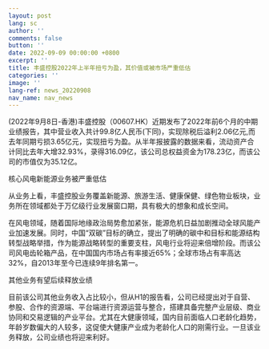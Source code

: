 ```yaml
---
layout: post
lang: sc
author: ''
comments: false
button: ''
date: 2022-09-09 00:00:00 +0800
excerpt: ''
title: 丰盛控股2022年上半年扭亏为盈，其价值或被市场严重低估
categories: ''
image: ''
lang-ref: news_20220908
nav_name: nav_news
---
```


(2022年9月8日-香港)丰盛控股（00607.HK）近期发布了2022年前6个月的中期业绩报告，其中营业收入共计99.8亿人民币(下同)，实现除税后溢利2.06亿元,而去年同期亏损3.65亿元，实现扭亏为盈。从半年报披露的数据来看，流动资产合计同比去年大增32.93%，录得316.09亿，该公司总权益资金为178.23亿，而该公司的市值仅为35.12亿。

核心风电新能源业务被严重低估

从业务上看，丰盛控股业务覆盖新能源、旅游生活、健康保健、绿色物业板块，业务所在领域都处于万亿级行业发展窗口期，具有极大的想象和成长空间。

在风电领域，随着国际地缘政治局势愈加紧张，能源危机日益加剧推动全球风能产业加速发展。同时，中国“双碳”目标的确立，提出了明确的碳中和目标和能源结构转型战略举措，作为能源战略转型的重要支柱，风电行业将迎来倍增阶段。而该公司风电齿轮箱产品，在中国国内市场占有率接近65%；全球市场占有率高达32%，自2013年至今已连续9年排名第一。

其他业务有望后续释放业绩

目前该公司其他业务收入占比较小，但从H1的报告看，公司已经提出对于自营、参股、合作的资源端、平台端进行资源运营与整合，搭建具备完整产业层级、商业协同和交易逻辑的产业平台。尤其在大健康领域，国内目前面临人口老龄化趋势，年龄岁数偏大的人较多，这促使大健康产业成为老龄化人口的刚需行业。一旦该业务释放，公司业绩也将迎来利好。